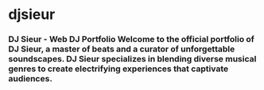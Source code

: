 # djsieur
### DJ Sieur - Web DJ Portfolio  Welcome to the official portfolio of DJ Sieur, a master of beats and a curator of unforgettable soundscapes. DJ Sieur specializes in blending diverse musical genres to create electrifying experiences that captivate audiences. 
